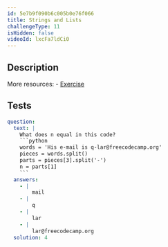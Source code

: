 ```yaml
---
id: 5e7b9f090b6c005b0e76f066
title: Strings and Lists
challengeType: 11
isHidden: false
videoId: lxcFa7ldCi0
---
```


## Description
<section id='description'>
More resources:
- <a href="https://www.youtube.com/watch?v=-9TfJF2dwHI" target='_blank'>Exercise</a>
</section>

## Tests
<section id='tests'>

```yml
question:
  text: |
    What does n equal in this code?
    ```python
    words = 'His e-mail is q-lar@freecodecamp.org'
    pieces = words.split()
    parts = pieces[3].split('-')
    n = parts[1]
    ```
  answers:
    - |
        mail
    - |
        q
    - |
        lar
    - |
        lar@freecodecamp.org
  solution: 4
```

</section>
